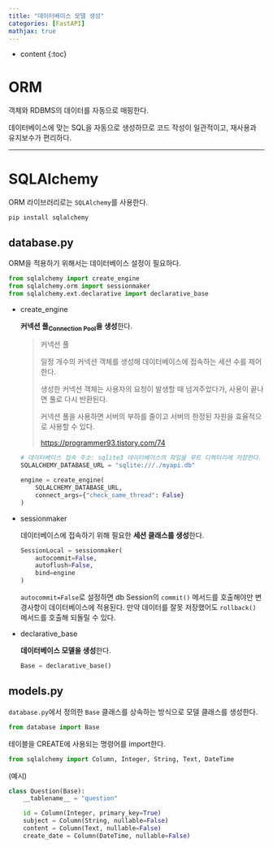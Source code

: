 ```yaml
---
title: "데이터베이스 모델 생성"
categories: [FastAPI]
mathjax: true
---
```


* content
{:toc}
# ORM

객체와 RDBMS의 데이터를 자동으로 매핑한다. 

데이터베이스에 맞는 SQL을 자동으로 생성하므로 코드 작성이 일관적이고, 재사용과 유지보수가 편리하다.

---

# SQLAlchemy

ORM 라이브러리로는 `SQLAlchemy`를 사용한다.

```
pip install sqlalchemy
```

## database.py

ORM을 적용하기 위해서는 데이터베이스 설정이 필요하다.

```python
from sqlalchemy import create_engine
from sqlalchemy.orm import sessionmaker
from sqlalchemy.ext.declarative import declarative_base
```

- create_engine

  **커넥션 풀<sub>Connection Pool</sub>을 생성**한다.

  > 커넥션 풀
  >
  > 일정 개수의 커넥션 객체를 생성해 데이터베이스에 접속하는 세션 수를 제어한다.
  >
  > 생성한 커넥션 객체는 사용자의 요청이 발생할 때 넘겨주었다가, 사용이 끝나면 풀로 다시 반환된다.
  >
  > 커넥션 풀을 사용하면 서버의 부하를 줄이고 서버의 한정된 자원을 효율적으로 사용할 수 있다.
  >
  > <https://programmer93.tistory.com/74>

  ```python
  # 데이터베이스 접속 주소: sqlite3 데이터베이스의 파일을 루트 디렉터리에 저장한다.
  SQLALCHEMY_DATABASE_URL = "sqlite:///./myapi.db"
  
  engine = create_engine(
      SQLALCHEMY_DATABASE_URL,
      connect_args={"check_same_thread": False}
  )
  ```

- sessionmaker

  데이터베이스에 접속하기 위해 필요한 **세션 클래스를 생성**한다.

  ```python
  SessionLocal = sessionmaker(
      autocommit=False,
      autoflush=False,
      bind=engine
  )
  ```

  `autocommit=False`로 설정하면 db Session의 `commit()` 메서드를 호출해야만 변경사항이 데이터베이스에 적용된다. 만약 데이터를 잘못 저장했어도 `rollback()` 메서드를 호출해 되돌릴 수 있다.

- declarative_base

  **데이터베이스 모델을 생성**한다.

  ```python
  Base = declarative_base()
  ```

## models.py

`database.py`에서 정의한 `Base` 클래스를 상속하는 방식으로 모델 클래스를 생성한다.

```python
from database import Base
```

테이블을 CREATE에 사용되는 명령어를 import한다.

```python
from sqlalchemy import Column, Integer, String, Text, DateTime
```



(예시)

```python
class Question(Base):
    __tablename__ = "question"

    id = Column(Integer, primary_key=True)
    subject = Column(String, nullable=False)
    content = Column(Text, nullable=False)
    create_date = Column(DateTime, nullable=False)
```

